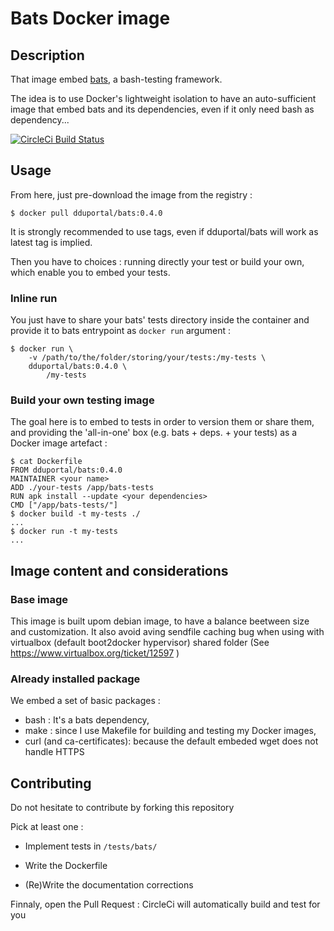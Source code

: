 # Bats Docker image

## Description

That image embed [bats](https://github.com/sstephenson/bats), a bash-testing framework.

The idea is to use Docker's lightweight isolation to have an auto-sufficient image that embed bats and its dependencies, even if it only need bash as dependency...

[![CircleCi Build Status](https://circleci.com/gh/dduportal-dockerfiles/bats.svg?&style=shield&circle-token=a7fd546c08f8c0a1bf0ff211b07d14f204e65be1)](https://circleci.com/gh/dduportal-dockerfiles/bats)

## Usage

From here, just pre-download the image from the registry :

```
$ docker pull dduportal/bats:0.4.0
```

It is strongly recommended to use tags, even if dduportal/bats will work as latest tag is implied.

Then you have to choices : running directly your test or build your own, which enable you to embed your tests.

### Inline run

You just have to share your bats' tests directory inside the container and provide it to bats entrypoint as ```docker run``` argument :

```
$ docker run \
	-v /path/to/the/folder/storing/your/tests:/my-tests \
	dduportal/bats:0.4.0 \
		/my-tests
```

### Build your own testing image

The goal here is to embed to tests in order to version them or share them, and providing the 'all-in-one' box (e.g. bats + deps. + your tests) as a Docker image artefact :


```
$ cat Dockerfile
FROM dduportal/bats:0.4.0
MAINTAINER <your name>
ADD ./your-tests /app/bats-tests
RUN apk install --update <your dependencies>
CMD ["/app/bats-tests/"]
$ docker build -t my-tests ./
...
$ docker run -t my-tests
...
```

## Image content and considerations

### Base image

This image is built upom debian image, to have a balance beetween size and customization.
It also avoid aving sendfile caching bug when using with virtualbox (default boot2docker hypervisor) shared folder (See https://www.virtualbox.org/ticket/12597 )

### Already installed package

We embed a set of basic packages :
* bash : It's a bats dependency,
* make : since I use Makefile for building and testing my Docker images,
* curl (and ca-certificates): because the default embeded wget does not handle HTTPS 

## Contributing

Do not hesitate to contribute by forking this repository

Pick at least one :

* Implement tests in ```/tests/bats/```

* Write the Dockerfile

* (Re)Write the documentation corrections


Finnaly, open the Pull Request : CircleCi will automatically build and test for you
